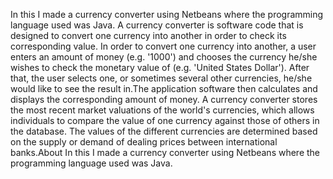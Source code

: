 In this I made a currency converter using Netbeans where the programming language used was Java. A currency converter is software code that is designed to convert one currency into another in order to check its corresponding value.
In order to convert one currency into another, a user enters an amount of money (e.g. '1000') and chooses the currency he/she wishes to check the monetary value of (e.g. 'United States Dollar').
After that, the user selects one, or sometimes several other currencies, he/she would like to see the result in.The application software then calculates and displays the corresponding amount of money.
A currency converter stores the most recent market valuations of the world's currencies, which allows individuals to compare the value of one currency against those of others in the database.
The values of the different currencies are determined based on the supply or demand of dealing prices between international banks.About In this I made a currency converter using Netbeans where the programming language used was Java.
